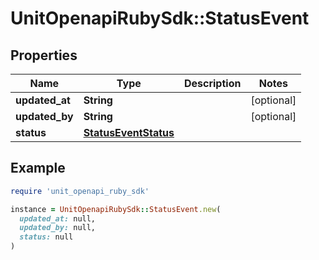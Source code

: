 # UnitOpenapiRubySdk::StatusEvent

## Properties

| Name | Type | Description | Notes |
| ---- | ---- | ----------- | ----- |
| **updated_at** | **String** |  | [optional] |
| **updated_by** | **String** |  | [optional] |
| **status** | [**StatusEventStatus**](StatusEventStatus.md) |  |  |

## Example

```ruby
require 'unit_openapi_ruby_sdk'

instance = UnitOpenapiRubySdk::StatusEvent.new(
  updated_at: null,
  updated_by: null,
  status: null
)
```


